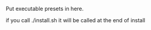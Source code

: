Put executable presets in here.

if you call ./install.sh <preset> it will be called at the end of install
